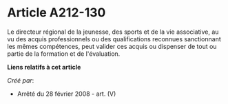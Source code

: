 # Article A212-130

Le directeur régional de la jeunesse, des sports et de la vie associative, au vu des acquis professionnels ou des
qualifications reconnues sanctionnant les mêmes compétences, peut valider ces acquis ou dispenser de tout ou partie de la
formation et de l'évaluation.

**Liens relatifs à cet article**

_Créé par_:

  - Arrêté du 28 février 2008 - art. (V)
